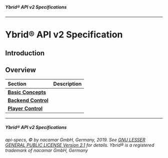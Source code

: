 ##### Ybrid® API v2 Specifications
---

# Ybrid® API v2 Specification

## Introduction

## Overview

Section | Description
:------ | :----------
[**Basic Concepts**](basic-concepts) | 
[**Backend Control**](backend) | 
[**Player Control**](player) | 


---
##### Ybrid® API v2 Specifications
###### api-specs, © by nacamar GmbH, Germany, 2019. See [GNU LESSER GENERAL PUBLIC LICENSE Version 2.1](/LICENSE) for details. Ybrid® is a registered trademark of nacamar GmbH, Germany 
